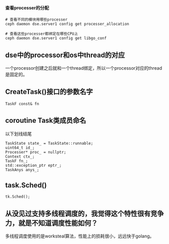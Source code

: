 
#### 查看processer的分配
```
# 查看不同的模块用哪些processer
ceph daemon dse.server1 config get processer_allocation

# 查看这些processer都绑定在哪些CPU上
ceph daemon dse.server1 config get libgo_conf
```

## dse中的processor和os中thread的对应
一个processor创建之后就和一个thread绑定，所以一个processor对应的thread是固定的。

## CreateTask()接口的参数名字
```
TaskF const& fn
```

## coroutine Task类成员命名
以下划线结尾
```
TaskState state_ = TaskState::runnable;
uint64_t id_;
Processer* proc_ = nullptr;
Context ctx_;
TaskF fn_;
std::exception_ptr eptr_; 
TaskAnys anys_;
```

## task.Sched()
```
tk.Sched(); 
```

## 从没见过支持多线程调度的，我觉得这个特性很有竞争力，就是不知道调度性能如何？
多线程调度使用的是worksteal算法，性能上的损耗很小，远远快于golang。
